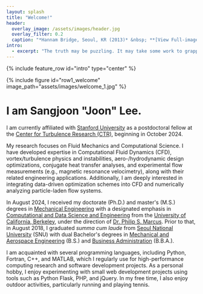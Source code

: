```yaml
---
layout: splash
title: "Welcome!"
header:
  overlay_image: /assets/images/header.jpg
  overlay_filter: 0.2
  caption: "*Hannam Bridge, Seoul, KR (2013)* &nbsp; **[View Full-image](https://sangjoonlee.info/assets/photographs/hannam_bridge_seoul_2013.jpg)**"
intro: 
  - excerpt: "The truth may be puzzling. It may take some work to grapple with. It may be counterintuitive. It may contradict deeply held prejudices. It may not be consonant with what we desperately want to be true. **But our preferences do not determine what's true.** &nbsp; <small>- *Carl Sagan*</small>"
---
```


{% include feature_row id="intro" type="center" %}

{% include figure id="row1_welcome" image_path="assets/images/welcome_1.jpg" %}

# I am Sangjoon "Joon" Lee.

I am currently affiliated with [Stanford University](https://www.stanford.edu/) as a postdoctoral fellow at the [Center for Turbulence Research (CTR)](https://ctr.stanford.edu/), beginning in October 2024.

My research focuses on Fluid Mechanics and Computational Science. I have developed expertise in Computational Fluid Dynamics (CFD), vortex/turbulence physics and instabilities, aero-/hydrodynamic design optimizations, conjugate heat transfer analyses, and experimental flow measurements (e.g., magnetic resonance velocimetry), along with their related engineering applications. Additionally, I am deeply interested in integrating data-driven optimization schemes into CFD and numerically analyzing particle-laden flow systems.

In August 2024, I received my doctorate (Ph.D.) and master's (M.S.) degrees in [Mechanical Engineering](https://me.berkeley.edu/) with a designated emphasis in [Computational and Data Science and Engineering](https://data.berkeley.edu/decdse/) from the [University of California, Berkeley](https://www.berkeley.edu/), under the direction of [Dr. Philip S. Marcus](https://me.berkeley.edu/people/philip-s-marcus/). Prior to that, in August 2018, I graduated *summa cum laude* from [Seoul National University](https://useoul.edu/) (SNU) with dual Bachelor's degrees in [Mechanical and Aerospace Engineering](http://me.snu.ac.kr/en) (B.S.) and [Business Administration](http://cba.snu.ac.kr/en) (B.B.A.).

I am acquainted with several programming languages, including Python, Fortran, C++, and MATLAB, which I regularly use for high-performance computing research and software development projects. As a personal hobby, I enjoy experimenting with small web development projects using tools such as Python Flask, PHP, and jQuery. In my free time, I also enjoy outdoor activities, particularly running and playing tennis.
<style>
figure {
	margin-bottom: 0px;
}
</style>